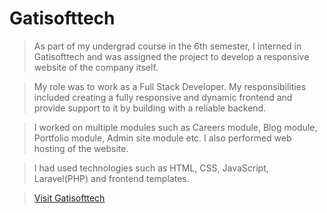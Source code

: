 # Gatisofttech

> As part of my undergrad course in the 6th semester, I interned in Gatisofttech and was assigned the project to develop a responsive website of the company itself. 

> My role was to work as a Full Stack Developer. My responsibilities included creating a fully responsive and dynamic frontend and   provide support to it by building with a reliable backend. 

> I worked on multiple modules such as Careers module, Blog module, Portfolio module, Admin site module etc. I also performed web hosting of the website. 

> I had used technologies such as HTML, CSS, JavaScript, Laravel(PHP) and frontend templates. 

> [Visit Gatisofttech](http://www.gatisofttech.com/ "Gatisofttech")
